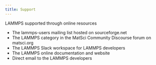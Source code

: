 ```yaml
---
title: Support
---
```


LAMMPS supported through online resources

- The lammps-users mailing list hosted on sourceforge.net
- The LAMMPS category in the MatSci Community Discourse forum on matsci.org
- The LAMMPS Slack workspace for LAMMPS developers
- The LAMMPS online documentation and website
- Direct email to the LAMMPS developers
